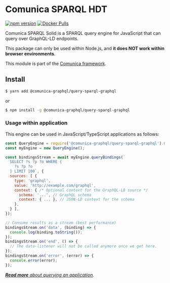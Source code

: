 # Comunica SPARQL HDT

[![npm version](https://badge.fury.io/js/%40comunica-graphql%2Fquery-sparql-graphql.svg)](https://www.npmjs.com/package/@comunica-graphql/query-sparql-graphql)
[![Docker Pulls](https://img.shields.io/docker/pulls/comunica-graphql/query-sparql-graphql.svg)](https://hub.docker.com/r/comunica-graphql/query-sparql-graphql/)

Comunica SPARQL Solid is a SPARQL query engine for JavaScript that can query over GraphQL-LD endpoints.

This package can only be used within Node.js, and **it does NOT work within browser environments**.

This module is part of the [Comunica framework](https://comunica.dev/).

## Install

```bash
$ yarn add @comunica-graphql/query-sparql-graphql
```

or

```bash
$ npm install -g @comunica-graphql/query-sparql-graphql
```

### Usage within application

This engine can be used in JavaScript/TypeScript applications as follows:

```javascript
const QueryEngine = require('@comunica-graphql/query-sparql-graphql').QueryEngine;
const myEngine = new QueryEngine();

const bindingsStream = await myEngine.queryBindings(`
  SELECT ?s ?p ?o WHERE {
    ?s ?p ?o
  } LIMIT 100`, {
  sources: [ {
    type: 'graphql',
    value: 'http://example.com/graphql',
    context: { /* Optional context for the GraphQL-LD source */
      schema: '...', // GraphQL schema
      context: { ... }, // JSON-LD context for the schema
    },
  } ],
});

// Consume results as a stream (best performance)
bindingsStream.on('data', (binding) => {
  console.log(binding.toString());
});
bindingsStream.on('end', () => {
  // The data-listener will not be called anymore once we get here.
});
bindingsStream.on('error', (error) => {
  console.error(error);
});
```

_[**Read more** about querying an application](https://comunica.dev/docs/query/getting_started/query_app/)._
